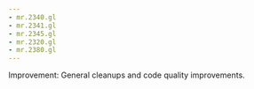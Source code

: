 ```yaml
---
- mr.2340.gl
- mr.2341.gl
- mr.2345.gl
- mr.2320.gl
- mr.2380.gl
---
```

Improvement: General cleanups and code quality improvements.
